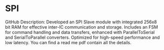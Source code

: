 # SPI
 GitHub Description: Developed an SPI Slave module with integrated 256x8 bit RAM for effective inter-IC communication and storage. Includes an FSM for command handling and data transfers, enhanced with ParallelToSerial and SerialToParallel converters. Optimized for high-speed performance and low latency.
 You can find a read me pdf contain all the details.
 
